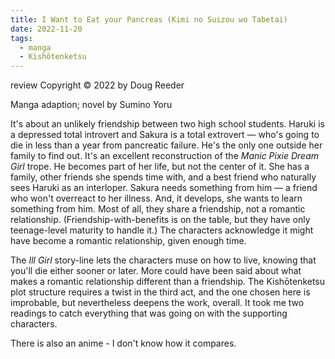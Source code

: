 ```yaml
---
title: I Want to Eat your Pancreas (Kimi no Suizou wo Tabetai)
date: 2022-11-20
tags:
  - manga
  - Kishōtenketsu
---
```

review Copyright © 2022 by Doug Reeder

Manga adaption; novel by Sumino Yoru

It's about an unlikely friendship between two high school students. Haruki is a depressed total introvert and Sakura is a total extrovert — who's going to die in less than a year from pancreatic failure. He's the only one outside her family to find out. It's an excellent reconstruction of the *Manic Pixie Dream Girl* trope. He becomes part of her life, but not the center of it. She has a family, other friends she spends time with, and a best friend who naturally sees Haruki as an interloper. Sakura needs something from him — a friend who won't overreact to her illness. And, it develops, she wants to learn something from him. Most of all, they share a friendship, not a romantic relationship. (Friendship-with-benefits is on the table, but they have only teenage-level maturity to handle it.) The characters acknowledge it might have become a romantic relationship, given enough time.

The *Ill Girl* story-line lets the characters muse on how to live, knowing that you'll die either sooner or later. More could have been said about what makes a romantic relationship different than a friendship. The Kishōtenketsu plot structure requires a twist in the third act, and the one chosen here is improbable, but nevertheless deepens the work, overall. It took me two readings to catch everything that was going on with the supporting characters.

There is also an anime - I don't know how it compares.

